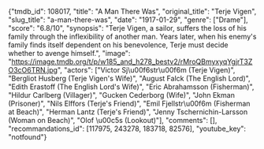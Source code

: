{"tmdb_id": 108017, "title": "A Man There Was", "original_title": "Terje Vigen", "slug_title": "a-man-there-was", "date": "1917-01-29", "genre": ["Drame"], "score": "6.8/10", "synopsis": "Terje Vigen, a sailor, suffers the loss of his family through the inflexibility of another man. Years later, when his enemy's family finds itself dependent on his benevolence, Terje must decide whether to avenge himself.", "image": "https://image.tmdb.org/t/p/w185_and_h278_bestv2/rMroQBmyxyqYgjrT3ZO3cO6TRN.jpg", "actors": ["Victor Sj\u00f6str\u00f6m (Terje Vigen)", "Bergliot Husberg (Terje Vigen's Wife)", "August Falck (The English Lord)", "Edith Erastoff (The English Lord's Wife)", "Eric Abrahamsson (Fisherman)", "Hildur Carlberg (Villager)", "Gucken Cederborg (Wife)", "John Ekman (Prisoner)", "Nils Elffors (Terje's Friend)", "Emil Fjellstr\u00f6m (Fisherman at Beach)", "Herman Lantz (Terje's Friend)", "Jenny Tschernichin-Larsson (Woman on Beach)", "Olof \u00c5s (Lookout)"], "comments": [], "recommandations_id": [117975, 243278, 183718, 82576], "youtube_key": "notfound"}